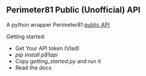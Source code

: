 ## Perimeter81 Public (Unofficial) API

A python wrapper Perimeter81 [public API](https://support.perimeter81.com/docs/api-getting-started)

Getting started:
- Get Your API token (Vlad)
- *pip install p81api*
- Copy *getting_started.py* and run it
- Read the docs
